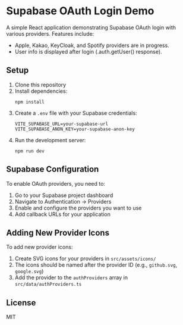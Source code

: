 # Supabase OAuth Login Demo

A simple React application demonstrating Supabase OAuth login with various providers. Features include:

- Apple, Kakao, KeyCloak, and Spotify providers are in progress.
- User info is displayed after login (.auth.getUser() response).

## Setup

1. Clone this repository
2. Install dependencies:
   ```
   npm install
   ```
3. Create a `.env` file with your Supabase credentials:
   ```
   VITE_SUPABASE_URL=your-supabase-url
   VITE_SUPABASE_ANON_KEY=your-supabase-anon-key
   ```
4. Run the development server:
   ```
   npm run dev
   ```

## Supabase Configuration

To enable OAuth providers, you need to:

1. Go to your Supabase project dashboard
2. Navigate to Authentication → Providers
3. Enable and configure the providers you want to use
4. Add callback URLs for your application

## Adding New Provider Icons

To add new provider icons:

1. Create SVG icons for your providers in `src/assets/icons/`
2. The icons should be named after the provider ID (e.g., `github.svg`, `google.svg`)
3. Add the provider to the `authProviders` array in `src/data/authProviders.ts`

## License

MIT
